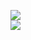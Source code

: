 [![](https://img.shields.io/badge/Made%20With-Github%20Spray-lightgrey.svg?style=for-the-badge&logo=github)](https://github.com/Annihil/github-spray#1362)  
[![](https://i.imgur.com/2DrTn0Z.gif)](https://github.com/Annihil/github-spray)